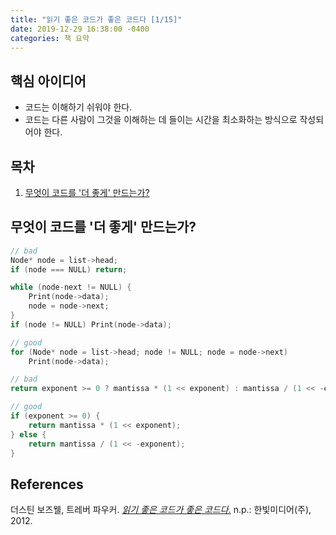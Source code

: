 ```yaml
---
title: "읽기 좋은 코드가 좋은 코드다 [1/15]"
date: 2019-12-29 16:38:00 -0400
categories: 책 요약
---
```


## 핵심 아이디어
- 코드는 이해하기 쉬워야 한다.
- 코드는 다른 사람이 그것을 이해하는 데 들이는 시간을 최소화하는 방식으로 작성되어야 한다.

## 목차

  1. [무엇이 코드를 '더 좋게' 만드는가?](#무엇이-코드를-'더-좋게'-만드는가?)

## 무엇이 코드를 '더 좋게' 만드는가?
```c++
// bad
Node* node = list->head;
if (node === NULL) return;

while (node-next != NULL) {
    Print(node->data);
    node = node->next;
}
if (node != NULL) Print(node->data);

// good
for (Node* node = list->head; node != NULL; node = node->next)
    Print(node->data);
```

```c++
// bad
return exponent >= 0 ? mantissa * (1 << exponent) : mantissa / (1 << -exponent);

// good
if (exponent >= 0) {
    return mantissa * (1 << exponent);
} else {
    return mantissa / (1 << -exponent);
}
```

## References
더스틴 보즈웰, 트레버 파우커. [_읽기 좋은 코드가 좋은 코드다._](http://www.yes24.com/Product/Goods/6692314?scode=032&OzSrank=1) n.p.: 한빛미디어(주), 2012.
